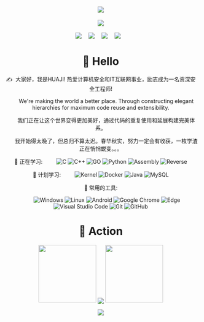 <!-- 动态打字效果 -->
<h1 align="center">
  <a href="https://huajien.gitee.io/">
    <img src="https://readme-typing-svg.herokuapp.com/?lines=console.log(%22Hello%2C%20World!%22);HUAJI祝您今天愉快!&center=true&size=27">
  </a>
</h1>

<!-- 敲代码的图片 -->

<div align="center" ><img order-radius="100px" src="https://fastly.jsdelivr.net/gh/huajien/picgo/img/202108300019556.gif"/></div>

<br>

<!-- 个人资料徽标 -->

<div align="center">
<!-- gitee徽标 -->
  <a href="https://huajien.gitee.io/"><img src="https://img.shields.io/badge/website-个人网站-blue"></a>&emsp;
  <!-- CSDN徽标 -->
  <a href="https://blog.csdn.net/qq_46108521"><img src="https://img.shields.io/badge/CSDN-博客-c32136"></a>&emsp;
  <!-- B站徽标 -->
  <a href="https://space.bilibili.com/452307664"><img 
src="https://img.shields.io/badge/bilibili-B站-ff69b4"></a>&emsp;
  <!-- 知乎徽标 -->   
  <a href="https://www.zhihu.com/people/hua-ji-93-94"><img src="https://img.shields.io/badge/zhihu-知乎-blue"></a>&emsp;
<!-- 访客数统计徽标 
  <img src="https://visitor-badge.glitch.me/badge?page_id=huajien" /></div>
-->


#  🙋 Hello

<p>✍️&nbsp;&nbsp;大家好，我是HUAJI! 热爱计算机安全和IT互联网事业，励志成为一名资深安全工程师!</p>
<p>&emsp;&emsp;We're making the world a better place. Through constructing elegant hierarchies for maximum code reuse and extensibility.</p>
<p>&emsp;&emsp;我们正在让这个世界变得更加美好，通过代码的重复使用和延展构建完美体系。</p>
<p>&emsp;&emsp;我开始得太晚了，但总归不算太迟。春华秋实，努力一定会有收获，一枚学渣正在悄悄蜕变。。。</p>

💪 正在学习: 
&emsp;&emsp;
![C](https://img.shields.io/badge/c-%2300599C.svg?style=flat-square&logo=c&logoColor=white)
![C++](https://img.shields.io/badge/-C++-00599C?style=flat-square&logo=c&logoColor=white)
![GO](https://img.shields.io/badge/-GO-00599C?style=flat-square&logo=go)
![Python](https://img.shields.io/badge/-Python-pink?style=flat-square&logo=Python)
![Assembly](https://img.shields.io/badge/汇编-Assembly-orange)
![Reverse](https://img.shields.io/badge/逆向-Reverse-red)

🧠 计划学习:
&emsp;&emsp;
![Kernel](https://img.shields.io/badge/内核-Kernel-blue)
![Docker](https://img.shields.io/badge/-Docker-FCC624?style=flat-square&logo=docker)
![Java](https://img.shields.io/badge/-java-yellow?style=flat-square&logo=java)
![MySQL](https://img.shields.io/badge/mysql-%2300f.svg?style=flat-square&logo=mysql&logoColor=white)


🧰 常用的工具:

&emsp;&emsp; 
![Windows](https://img.shields.io/badge/Windows-0078D6?style=flat-square&logo=windows&logoColor=white)
![Linux](https://img.shields.io/badge/Linux-FCC624?style=style=flat-square&logo=linux&logoColor=black)
![Android](https://img.shields.io/badge/Android-3DDC84?style=flat-square&logo=android&logoColor=white)
![Google Chrome](https://img.shields.io/badge/Chrome-4285F4?style=flat-square&logo=GoogleChrome&logoColor=white)
![Edge](https://img.shields.io/badge/Edge-0078D7?style=flat-square&logo=Microsoft-edge&logoColor=white)
![Visual Studio Code](https://img.shields.io/badge/-Visual%20Studio%20Code-007ACC?style=flat-square&logo=Visual%20Studio%20Code&logoColor=fff)
![Git](https://img.shields.io/badge/-Git-FCC624?style=flat-square&logo=git)
![GitHub](https://img.shields.io/badge/-GitHub-pink?style=flat-square&logo=github)


# 🚀 Action 

<!-- 连续提交代码天数记录 -->

<p align="center">
  <img width="150" src="https://fastly.jsdelivr.net/gh/huajien/picgo/img/202108300310676.png" />
  <img align="center" src="http://github-readme-streak-stats.herokuapp.com?user=huajien&theme=onedark&hide_border=true&locale=zh_Hans&date_format=[Y.]n.j" />
  <img width="150" src="https://fastly.jsdelivr.net/gh/huajien/picgo/img/202108300312623.png" />
</p>



<div align="center"><img src="https://fastly.jsdelivr.net/gh/huajien/picgo/img/202110311924844.png" /></div>
